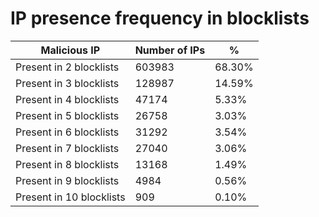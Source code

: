 # IP presence frequency in blocklists
| Malicious IP | Number of IPs | % |
|----|----|----|
| Present in 2 blocklists | 603983 | 68.30% |
| Present in 3 blocklists | 128987 | 14.59% |
| Present in 4 blocklists | 47174 | 5.33% |
| Present in 5 blocklists | 26758 | 3.03% |
| Present in 6 blocklists | 31292 | 3.54% |
| Present in 7 blocklists | 27040 | 3.06% |
| Present in 8 blocklists | 13168 | 1.49% |
| Present in 9 blocklists | 4984 | 0.56% |
| Present in 10 blocklists | 909 | 0.10% |
